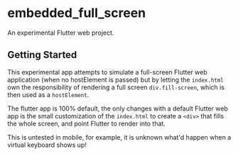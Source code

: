 # embedded_full_screen

An experimental Flutter web project.

## Getting Started

This experimental app attempts to simulate a full-screen
Flutter web application (when no hostElement is passed)
but by letting the `index.html` own the responsibility of
rendering a full screen `div.fill-screen`, which is then
used as a `hostElement`.

The flutter app is 100% default, the only changes with a
default Flutter web app is the small customization of the
`index.html` to create a `<div>` that fills the whole
screen, and point Flutter to render into that.

This is untested in mobile, for example, it is unknown
what'd happen when a virtual keyboard shows up!
